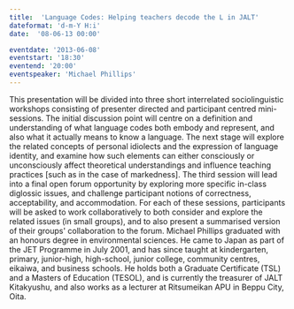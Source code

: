 ```yaml
---
title:  'Language Codes: Helping teachers decode the L in JALT'
dateformat: 'd-m-Y H:i'
date:  '08-06-13 00:00'

eventdate: '2013-06-08'
eventstart: '18:30'
eventend: '20:00'
eventspeaker: 'Michael Phillips'
---
```


This presentation will be divided into three short interrelated sociolinguistic workshops consisting of presenter directed and participant centred mini-sessions. The initial discussion point will centre on a definition and understanding of what language codes both embody and represent, and also what it actually means to know a language. The next stage will explore the related concepts of personal idiolects and the expression of language identity, and examine how such elements can either consciously or unconsciously affect theoretical understandings and influence teaching practices [such as in the case of markedness]. The third session will lead into a final open forum opportunity by exploring more specific in-class diglossic issues, and challenge participant notions of correctness, acceptability, and accommodation. For each of these sessions, participants will be asked to work collaboratively to both consider and explore the related issues (in small groups), and to also present a summarised version of their groups' collaboration to the forum. 
Michael Phillips graduated with an honours degree in environmental sciences. He came to Japan as part of the JET Programme in July 2001, and has since taught at kindergarten, primary, junior-high, high-school, junior college, community centres, eikaiwa, and business schools. He holds both a Graduate Certificate (TSL) and a Masters of Education (TESOL), and is currently the treasurer of JALT Kitakyushu, and also works as a lecturer at Ritsumeikan APU in Beppu City, Oita.

